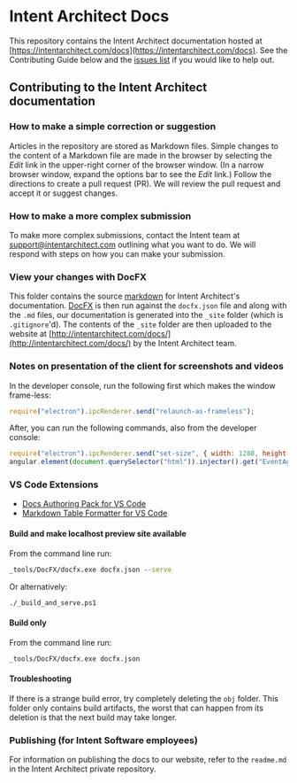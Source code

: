 # Intent Architect Docs

This repository contains the Intent Architect documentation hosted at [https://intentarchitect.com/docs](https://intentarchitect.com/docs). See the Contributing Guide below and the [issues list](https://github.com/IntentSoftware/Docs/issues) if you would like to help out.

## Contributing to the Intent Architect documentation

### How to make a simple correction or suggestion

Articles in the repository are stored as Markdown files. Simple changes to the content of a Markdown file are made in the browser by selecting the _Edit_ link in the upper-right corner of the browser window. (In a narrow browser window, expand the options bar to see the _Edit_ link.) Follow the directions to create a pull request (PR). We will review the pull request and accept it or suggest changes.

### How to make a more complex submission

To make more complex submissions, contact the Intent team at support@intentarchitect.com outlining what you want to do. We will respond with steps on how you can make your submission.

### View your changes with DocFX

This folder contains the source [markdown](https://dotnet.github.io/docfx/spec/docfx_flavored_markdown.html) for Intent Architect's documentation. [DocFX](https://dotnet.github.io/docfx/) is then run against the `docfx.json` file and along with the `.md` files, our documentation is generated into the `_site` folder (which is `.gitignore`'d). The contents of the `_site` folder are then uploaded to the website at [http://intentarchitect.com/docs/](http://intentarchitect.com/docs/) by the Intent Architect team.

### Notes on presentation of the client for screenshots and videos

In the developer console, run the following first which makes the window frame-less:

```js
require("electron").ipcRenderer.send("relaunch-as-frameless");
```

After, you can run the following commands, also from the developer console:

```js
require("electron").ipcRenderer.send("set-size", { width: 1280, height: 720 }); // Sets the window to the recommended recording size of 720p
angular.element(document.querySelector("html")).injector().get("EventAggregator").publish("set-presentation-mode", true); // Hides "Update Available", hides "IPC Connected" and changes the user display name to "User".
```

### VS Code Extensions

- [Docs Authoring Pack for VS Code](https://marketplace.visualstudio.com/items?itemName=docsmsft.docs-authoring-pack)
- [Markdown Table Formatter for VS Code](https://marketplace.visualstudio.com/items?itemName=fcrespo82.markdown-table-formatter)

#### Build and make localhost preview site available

From the command line run:

```cmd
_tools/DocFX/docfx.exe docfx.json --serve
```

Or alternatively:

```cmd
./_build_and_serve.ps1
```

#### Build only

From the command line run:

```cmd
_tools/DocFX/docfx.exe docfx.json
```

#### Troubleshooting

If there is a strange build error, try completely deleting the `obj` folder. This folder only contains build artifacts, the worst that can happen from its deletion is that the next build may take longer.

### Publishing (for Intent Software employees)

For information on publishing the docs to our website, refer to the `readme.md` in the Intent Architect private repository.

